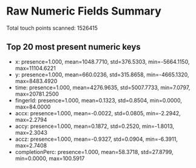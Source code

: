 # Raw Numeric Fields Summary
Total touch points scanned: 1526415

## Top 20 most present numeric keys
- x: presence=1.000, mean=1048.7710, std=376.5303, min=-5664.1150, max=11104.6221
- y: presence=1.000, mean=660.0236, std=315.8658, min=-4665.1320, max=8483.4920
- time: presence=1.000, mean=4276.9635, std=5007.7733, min=7.0797, max=20781.2500
- fingerId: presence=1.000, mean=0.1323, std=0.8504, min=0.0000, max=84.0000
- accx: presence=1.000, mean=-0.0022, std=0.0805, min=-2.2942, max=2.2794
- accy: presence=1.000, mean=0.1872, std=0.2520, min=-1.8013, max=2.3043
- accz: presence=1.000, mean=-0.9327, std=0.0904, min=-6.3911, max=2.7408
- completionPerc: presence=1.000, mean=58.3718, std=27.8799, min=0.0000, max=100.5917